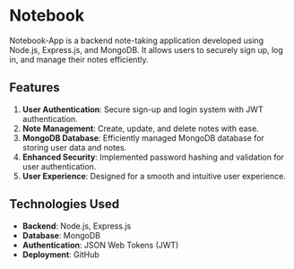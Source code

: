 # Notebook

Notebook-App is a backend note-taking application developed using Node.js, Express.js, and MongoDB. It allows users to securely sign up, log in, and manage their notes efficiently.

## Features
1. **User Authentication**: Secure sign-up and login system with JWT authentication.
2. **Note Management**: Create, update, and delete notes with ease.
3. **MongoDB Database**: Efficiently managed MongoDB database for storing user data and notes.
4. **Enhanced Security**: Implemented password hashing and validation for user authentication.
5. **User Experience**: Designed for a smooth and intuitive user experience.

## Technologies Used
- **Backend**: Node.js, Express.js
- **Database**: MongoDB
- **Authentication**: JSON Web Tokens (JWT)
- **Deployment**: GitHub
